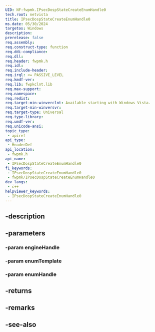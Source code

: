```yaml
---
UID: NF:fwpmk.IPsecDospStateCreateEnumHandle0
tech.root: netvista
title: IPsecDospStateCreateEnumHandle0
ms.date: 05/30/2024
targetos: Windows
description: 
prerelease: false
req.assembly: 
req.construct-type: function
req.ddi-compliance: 
req.dll: 
req.header: fwpmk.h
req.idl: 
req.include-header: 
req.irql: <= PASSIVE_LEVEL
req.kmdf-ver: 
req.lib: fwpkclnt.lib
req.max-support: 
req.namespace: 
req.redist: 
req.target-min-winverclnt: Available starting with Windows Vista.
req.target-min-winversvr: 
req.target-type: Universal
req.type-library: 
req.umdf-ver: 
req.unicode-ansi: 
topic_type:
 - apiref
api_type:
 - HeaderDef
api_location:
 - fwpmk.h
api_name:
 - IPsecDospStateCreateEnumHandle0
f1_keywords:
 - IPsecDospStateCreateEnumHandle0
 - fwpmk/IPsecDospStateCreateEnumHandle0
dev_langs:
 - c++
helpviewer_keywords:
 - IPsecDospStateCreateEnumHandle0
---
```


## -description

## -parameters

### -param engineHandle

### -param enumTemplate

### -param enumHandle

## -returns

## -remarks

## -see-also

